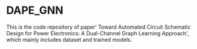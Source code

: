 # DAPE_GNN
This is the code repository of paper' Toward Automated Circuit Schematic Design for Power Electronics: A Dual-Channel Graph Learning Approach', which mainly includes dataset and trained models.
